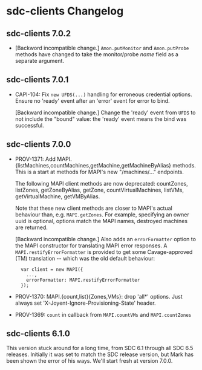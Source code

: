# sdc-clients Changelog

## sdc-clients 7.0.2

- [Backword incompatible change.] `Amon.putMonitor` and `Amon.putProbe`
  methods have changed to take the monitor/probe *name* field as a
  separate argument.


## sdc-clients 7.0.1

- CAPI-104: Fix `new UFDS(...)` handling for erroneous credential options.
  Ensure no 'ready' event after an 'error' event for error to bind.

  [Backward incompatible change.] Change the 'ready' event from `UFDS` to
  not include the "bound" value: the 'ready' event means the bind was
  successful.


## sdc-clients 7.0.0

- PROV-1371: Add MAPI.{listMachines,countMachines,getMachine,getMachineByAlias}
  methods. This is a start at methods for MAPI's new "/machines/..."
  endpoints.
  
  The following MAPI client methods are now deprecated: countZones,
  listZones, getZoneByAlias, getZone, countVirtualMachines, listVMs,
  getVirtualMachine, getVMByAlias.
  
  Note that these new client methods are closer to MAPI's actual
  behaviour than, e.g. `MAPI.getZones`. For example, specifying an owner
  uuid is optional, options match the MAPI names, destroyed machines are
  returned.
  
  [Backward incompatible change.] Also adds an `errorFormatter` option to the
  MAPI constructor for translating MAPI error responses. A
  `MAPI.restifyErrorFormatter` is provided to get some Cavage-approved (TM)
  translation -- which was the old default behaviour:
  
        var client = new MAPI({
          ...,
          errorFormatter: MAPI.restifyErrorFormatter
        });

- PROV-1370: MAPI.{count,list}{Zones,VMs}: drop 'all*' options. Just always
  set 'X-Joyent-Ignore-Provisioning-State' header.

- PROV-1369: `count` in callback from `MAPI.countVMs` and `MAPI.countZones` 


## sdc-clients 6.1.0

This version stuck around for a long time, from SDC 6.1 through all SDC 6.5 releases.
Initially it was set to match the SDC release version, but Mark has been shown
the error of his ways. We'll start fresh at version 7.0.0.

